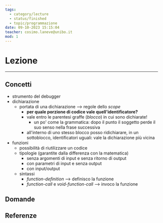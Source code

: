 ```yaml
---
tags:
  - category/lecture
  - status/finished
  - topic/programmazione
date: 09-10-2023 15:15:04
teacher: cosimo.laneve@unibo.it
mod: 1
---
```

# Lezione
---
## Concetti
- strumento del debugger
- dichiarazione
	- portata di una dichiarazione --> regole dello _scope_
		- **per quale porzione di codice vale quell'identificatore?**
		- vale entro le parentesi graffe (_blocco_) in cui sono dichiarate!
			- un po' come la grammatica: dopo il punto il soggetto perde il suo senso nella frase successiva
		- all'interno di uno stesso blocco posso ridichiarare, in un sottoblocco, identificatori uguali: vale la dichiarazione più vicina
- funzioni
	- possibilità di riutilizzare un codice
	- tipologie (garantite dalla differenza con la matematica)
		- senza argomenti di input e senza ritorno di output
		- con parametri di input e senza output
		- con input/output
	- sintassi
		- _function-definition_ --> definisco la funzione
		- _function-call_ e _void-function-call_ --> invoco la funzione

## Domande

## Referenze
